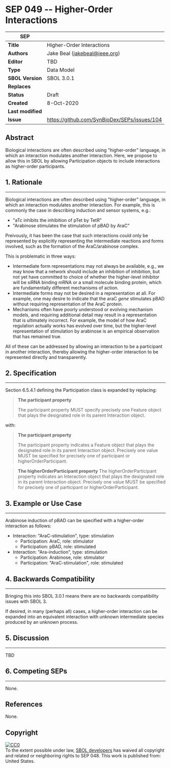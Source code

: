 SEP 049 -- Higher-Order Interactions
===================================

SEP                     | <leave empty>
----------------------|--------------
**Title**                | Higher-Order Interactions
**Authors**           | Jake Beal (jakebeal@ieee.org)
**Editor**            | TBD
**Type**               | Data Model
**SBOL Version** | SBOL 3.0.1
**Replaces**        | 
**Status**             | Draft
**Created**          | 8-Oct-2020
**Last modified**  | 
**Issue**          | https://github.com/SynBioDex/SEPs/issues/104

Abstract
-----------
Biological interactions are often described using "higher-order" language, in which an interaction modulates another interaction. Here, we propose to allow this in SBOL by allowing Participation objects to include interactions as higher-order participants.

## 1. Rationale <a name="rationale"></a>
----------------
Biological interactions are often described using "higher-order" language, in which an interaction modulates another interaction.  For example, this is commonly the case in describing induction and sensor systems, e.g.:

 - "aTc inhibits the inhibition of pTet by TetR"
 - "Arabinose stimulates the stimulation of pBAD by AraC"

Preivously, it has been the case that such interactions could only be represented by explicitly representing the intermediate reactions and forms involved, such as the formation of the AraC/arabinose complex.

This is problematic in three ways:

- Intermediate form representations may not always be available, e.g., we may know that a network should include an inhibition of inhibition, but not yet have committed to choice of whether the higher-level inhibitor will be siRNA binding mRNA or a small molecule binding protein, which are fundamentally different mechanisms of action.
- Intermediate forms may not be desired in a representation at all. For example, one may desire to indicate that the araC _gene_ stimulates pBAD without requiring representation of the AraC protein.
- Mechanisms often have poorly understood or evolving mechanism models, and requiring additional detail may result in a representation that is ultimately incorrect. For example, the model of how AraC regulation actually works has evolved over time, but the higher-level representation of stimulation by arabinose is an empirical observation that has remained true.

All of these can be addressed by allowing an interaction to be a participant in another interaction, thereby allowing the higher-order interaction to be represented directly and transparently.


## 2. Specification <a name="specification"></a>
----------------------------------------------

Section 6.5.4.1 defining the Participation class is expanded by replacing:

> **The participant property**
> 
> The participant property MUST specify precisely one Feature object that plays the designated role in its parent Interaction object.

with:

> **The participant property**
> 
> The participant property indicates a Feature object that plays the designated role in its parent Interaction object.
> Precisely one value MUST be specified for precisely one of participant  or higherOrderParticipant.

>**The higherOrderParticipant property**
> The higherOrderParticipant property indicates an Interaction object that plays the designated role in its parent Interaction object.
> Precisely one value MUST be specified for precisely one of participant  or higherOrderParticipant.




## 3. Example or Use Case <a name='example'></a>
-------------------------------

Arabinose induction of pBAD can be specified with a higher-order interaction as follows:

- Interaction: "AraC-stimulation", type: stimulation
  -  Participation: AraC, role: stimulator
  -  Participation: pBAD, role: stimulated
- Interaction: "Ara-induction", type: stimulation
  -  Participation: Arabinose, role: stimulator
  -  Participation: "AraC-stimulation", role: stimulated



## 4. Backwards Compatibility <a name='compatibility'></a>
-----------------

Bringing this into SBOL 3.0.1 means there are no backwards compatibility issues with SBOL 3.

If desired, in many (perhaps all) cases, a higher-order interaction can be expanded into an equivalent interaction with unknown intermediate species produced by an unknown process.

## 5. Discussion <a name='discussion'></a>
-----------------

TBD

## 6. Competing SEPs <a name='competing_seps'></a>
-----------------
None.

References <a name='references'></a>
----------------
None.

Copyright <a name='copyright'></a>
-------------
<p xmlns:dct="http://purl.org/dc/terms/" xmlns:vcard="http://www.w3.org/2001/vcard-rdf/3.0#">
  <a rel="license"
     href="http://creativecommons.org/publicdomain/zero/1.0/">
    <img src="http://i.creativecommons.org/p/zero/1.0/88x31.png" style="border-style: none;" alt="CC0" />
  </a>
  <br />
  To the extent possible under law,
  <a rel="dct:publisher"
     href="sbolstandard.org">
    <span property="dct:title">SBOL developers</span></a>
  has waived all copyright and related or neighboring rights to
  <span property="dct:title">SEP 048</span>.
This work is published from:
<span property="vcard:Country" datatype="dct:ISO3166"
      content="US" about="sbolstandard.org">
  United States</span>.
</p>
